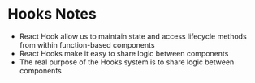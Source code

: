 # Hooks Notes
* React Hook allow us to maintain state and access lifecycle methods from within function-based components
* React Hooks make it easy to share logic between components
* The real purpose of the Hooks system is to share logic between components
